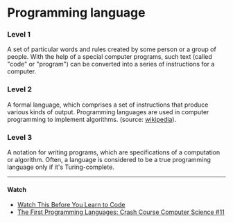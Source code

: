 # Programming language

### Level 1

A set of particular words and rules created by some person or a group of people. With the help of a special computer programs, such text (called "code" or "program") can be converted into a series of instructions for a computer.

### Level 2

A formal language, which comprises a set of instructions that produce various kinds of output. Programming languages are used in computer programming to implement algorithms. (source: [wikipedia](https://en.wikipedia.org/wiki/Programming_language)).

### Level 3

A notation for writing programs, which are specifications of a computation or algorithm. Often, a language is considered to be a true programming language only if it's Turing-complete.

---

#### Watch

- [Watch This Before You Learn to Code](https://www.youtube.com/watch?v=H7-r7Db6J3I)
- [The First Programming Languages: Crash Course Computer Science #11](https://www.youtube.com/watch?v=RU1u-js7db8)
